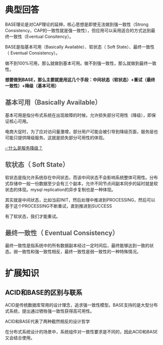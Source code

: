 # 典型回答


BASE理论是对CAP理论的延伸，核心思想是即使无法做到强一致性（Strong Consistency，CAP的一致性就是强一致性），但应用可以采用适合的方式达到最终一致性（Eventual Consitency）。



BASE是指基本可用（Basically Available）、软状态（ Soft State）、最终一致性（ Eventual Consistency）。



做不到100%可用，那么就做到基本可用。做不到强一致性，那么就做到最终一致性。



**想要做到BASE，那么主要就是用这几个手段：中间状态（软状态）+重试（最终一致性）+降级（基本可用）**

## <font style="color:rgb(85, 85, 85);">基本可用（Basically Available）</font>
基本可用是指分布式系统在出现故障的时候，允许损失部分可用性（降级），即保证核心可用。



电商大促时，为了应对访问量激增，部分用户可能会被引导到降级页面，服务层也可能只提供降级服务。这就是损失部分可用性的体现。



[✅什么是服务降级？](https://www.yuque.com/hollis666/qyhor6/eukvb5)



## <font style="color:rgb(85, 85, 85);">软状态（ Soft State）</font>
软状态是指允许系统存在中间状态，而该中间状态不会影响系统整体可用性。分布式存储中一般一份数据至少会有三个副本，允许不同节点间副本同步的延时就是软状态的体现。mysql replication的异步复制也是一种体现。



其实就是中间状态，比如当前INIT，然后处理中推进到PROCESSING，然后可以基于这个PROCESSING不断重试，直到推进到SUCCESS



有了软状态，我们才能重试。

## <font style="color:rgb(85, 85, 85);">最终一致性（ Eventual Consistency）</font>
最终一致性是指系统中的所有数据副本经过一定时间后，最终能够达到一致的状态。弱一致性和强一致性相反，最终一致性是弱一致性的一种特殊情况。

# 扩展知识
## ACID和BASE的区别与联系


ACID是传统数据库常用的设计理念，追求强一致性模型。BASE支持的是大型分布式系统，提出通过牺牲强一致性获得高可用性。



ACID和BASE代表了两种截然相反的设计哲学



在分布式系统设计的场景中，系统组件对一致性要求是不同的，因此ACID和BASE又会结合使用。

